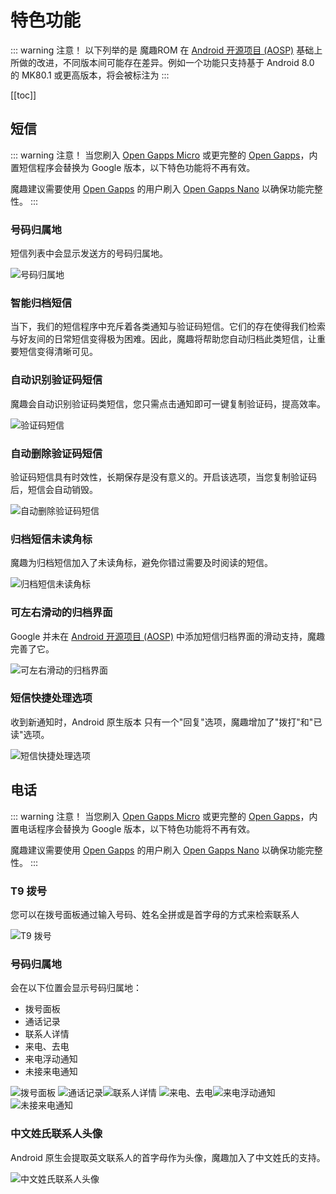 # 特色功能

::: warning 注意！
以下列举的是 魔趣ROM 在 [Android 开源项目 (AOSP)](https://source.android.com/) 基础上所做的改进，不同版本间可能存在差异。例如一个功能只支持基于 Android 8.0 的 MK80.1 或更高版本，将会被标注为 <Badge text="MK80.1+"/>
:::

[[toc]]

## 短信

::: warning 注意！
当您刷入 [Open Gapps Micro](https://github.com/opengapps/opengapps/wiki/Micro-Package) 或更完整的 [Open Gapps](https://opengapps.org/)，内置短信程序会替换为 Google 版本，以下特色功能将不再有效。

魔趣建议需要使用 [Open Gapps](https://opengapps.org/) 的用户刷入 [Open Gapps Nano](https://github.com/opengapps/opengapps/wiki/Nano-Package) 以确保功能完整性。
:::

### 号码归属地 <Badge text="MK44.4+"/>
短信列表中会显示发送方的号码归属地。

![号码归属地](/screenshots/zh/messaging/location_display.png)

### 智能归档短信 <Badge text="当前支持中国大陆、中国香港、马来西亚与印度号码的识别" type="warn"/> <Badge text="MK71.2+"/>

当下，我们的短信程序中充斥着各类通知与验证码短信。它们的存在使得我们检索与好友间的日常短信变得极为困难。因此，魔趣将帮助您自动归档此类短信，让重要短信变得清晰可见。

### 自动识别验证码短信 <Badge text="MK60.1+"/>

魔趣会自动识别验证码类短信，您只需点击通知即可一键复制验证码，提高效率。

![验证码短信](/screenshots/zh/messaging/captcha_notification.png)

### 自动删除验证码短信 <Badge text="MK71.2+"/>

验证码短信具有时效性，长期保存是没有意义的。开启该选项，当您复制验证码后，短信会自动销毁。

![自动删除验证码短信](/screenshots/zh/messaging/captcha_autodelete.png)

### 归档短信未读角标 <Badge text="MK71.2+" />

魔趣为归档短信加入了未读角标，避免你错过需要及时阅读的短信。

![归档短信未读角标](/screenshots/zh/messaging/unread_badge.png)

### 可左右滑动的归档界面 <Badge text="MK60.1+" />

Google 并未在 [Android 开源项目 (AOSP)](https://source.android.com/) 中添加短信归档界面的滑动支持，魔趣完善了它。

![可左右滑动的归档界面](/screenshots/zh/messaging/swipeable.png)

### 短信快捷处理选项 <Badge text="MK60.1+" />

收到新通知时，Android 原生版本 只有一个"回复"选项，魔趣增加了"拨打"和"已读"选项。

![短信快捷处理选项](/screenshots/zh/messaging/quick_message_option.png)

## 电话

::: warning 注意！
当您刷入 [Open Gapps Micro](https://github.com/opengapps/opengapps/wiki/Micro-Package) 或更完整的 [Open Gapps](https://opengapps.org/)，内置电话程序会替换为 Google 版本，以下特色功能将不再有效。

魔趣建议需要使用 [Open Gapps](https://opengapps.org/) 的用户刷入 [Open Gapps Nano](https://github.com/opengapps/opengapps/wiki/Nano-Package) 以确保功能完整性。
:::

### T9 拨号 <Badge text="当前支持汉语、韩语、希腊语、俄语、希伯来语和乌克兰语" type="warn"/> <Badge text="MK44.4+" />

您可以在拨号面板通过输入号码、姓名全拼或是首字母的方式来检索联系人

![T9 拨号](/screenshots/zh/phone/dialer_t9.png)

### 号码归属地 <Badge text="MK44.4+" />

会在以下位置会显示号码归属地：

* 拨号面板
* 通话记录
* 联系人详情
* 来电、去电
* 来电浮动通知
* 未接来电通知

![拨号面板](/screenshots/zh/phone/dialer_location.png) ![通话记录](/screenshots/zh/phone/call_log_location.png)![联系人详情](/screenshots/zh/phone/contact_location.png) ![来电、去电](/screenshots/zh/phone/incall_location.png)![来电浮动通知](/screenshots/zh/phone/heads-up_notification.png) ![未接来电通知](/screenshots/zh/phone/missed_call.png)

### 中文姓氏联系人头像

Android 原生会提取英文联系人的首字母作为头像，魔趣加入了中文姓氏的支持。

![中文姓氏联系人头像](/screenshots/zh/phone/chinese_letter.png)